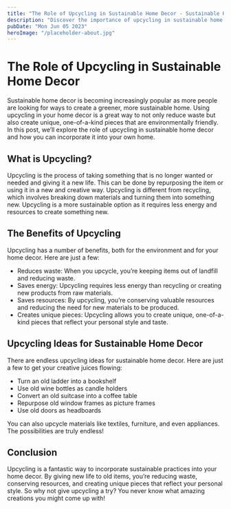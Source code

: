 ```yaml
---
title: "The Role of Upcycling in Sustainable Home Decor - Sustainable Home Decor"
description: "Discover the importance of upcycling in sustainable home decor. Learn how you can reduce waste while decorating your home with upcycled materials."
pubDate: "Mon Jun 05 2023"
heroImage: "/placeholder-about.jpg"
---
```


# The Role of Upcycling in Sustainable Home Decor

Sustainable home decor is becoming increasingly popular as more people are looking for ways to create a greener, more sustainable home. Using upcycling in your home decor is a great way to not only reduce waste but also create unique, one-of-a-kind pieces that are environmentally friendly. In this post, we’ll explore the role of upcycling in sustainable home decor and how you can incorporate it into your own home.

## What is Upcycling?

Upcycling is the process of taking something that is no longer wanted or needed and giving it a new life. This can be done by repurposing the item or using it in a new and creative way. Upcycling is different from recycling, which involves breaking down materials and turning them into something new. Upcycling is a more sustainable option as it requires less energy and resources to create something new.

## The Benefits of Upcycling

Upcycling has a number of benefits, both for the environment and for your home decor. Here are just a few:

- Reduces waste: When you upcycle, you’re keeping items out of landfill and reducing waste.
- Saves energy: Upcycling requires less energy than recycling or creating new products from raw materials.
- Saves resources: By upcycling, you’re conserving valuable resources and reducing the need for new materials to be produced.
- Creates unique pieces: Upcycling allows you to create unique, one-of-a-kind pieces that reflect your personal style and taste.

## Upcycling Ideas for Sustainable Home Decor

There are endless upcycling ideas for sustainable home decor. Here are just a few to get your creative juices flowing:

- Turn an old ladder into a bookshelf
- Use old wine bottles as candle holders
- Convert an old suitcase into a coffee table
- Repurpose old window frames as picture frames
- Use old doors as headboards

You can also upcycle materials like textiles, furniture, and even appliances. The possibilities are truly endless!

## Conclusion

Upcycling is a fantastic way to incorporate sustainable practices into your home decor. By giving new life to old items, you’re reducing waste, conserving resources, and creating unique pieces that reflect your personal style. So why not give upcycling a try? You never know what amazing creations you might come up with!